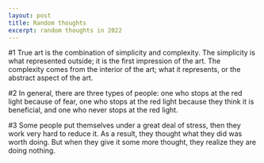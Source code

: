 ```yaml
---
layout: post
title: Random thoughts
excerpt: random thoughts in 2022
---
```


\#1 True art is the combination of simplicity and complexity. The simplicity is what represented outside; it is the first impression of the art. The complexity comes from the interior of the art; what it represents, or the abstract aspect of the art. 

\#2 In general, there are three types of people: one who stops at the red light because of fear, one who stops at the red light because they think it is beneficial, and one who never stops at the red light.

\#3 Some people put themselves under a great deal of stress, then they work very hard to reduce it. As a result, they thought what they did was worth doing. But when they give it some more thought, they realize they are doing nothing.
